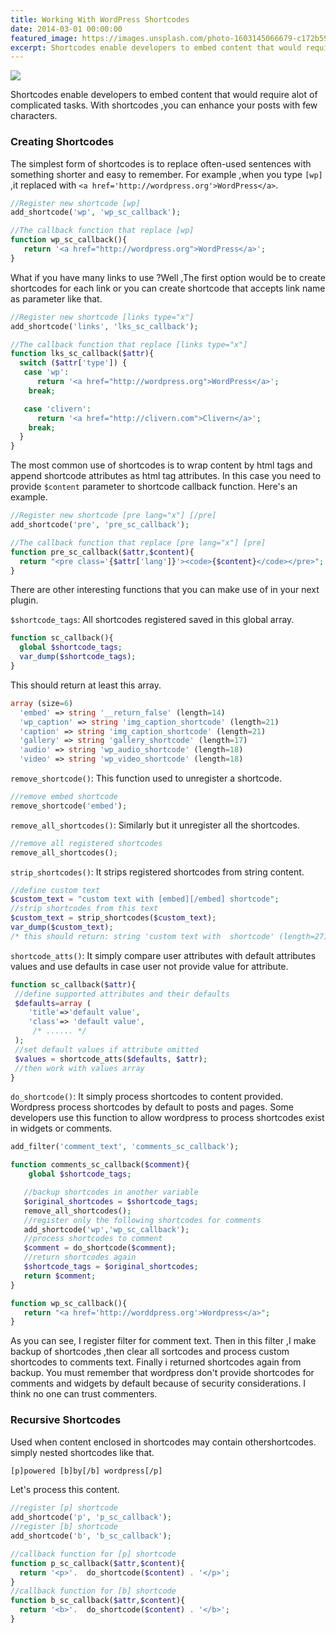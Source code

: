 ```yaml
---
title: Working With WordPress Shortcodes
date: 2014-03-01 00:00:00
featured_image: https://images.unsplash.com/photo-1603145066679-c172b5914220
excerpt: Shortcodes enable developers to embed content that would require alot of complicated tasks. With shortcodes ,you can enhance your posts with few characters.
---
```


![](https://images.unsplash.com/photo-1603145066679-c172b5914220)

Shortcodes enable developers to embed content that would require alot of complicated tasks. With shortcodes ,you can enhance your posts with few characters.

### Creating Shortcodes

The simplest form of shortcodes is to replace often-used sentences with something shorter and easy to remember. For example ,when you type `[wp]` ,it replaced with `<a href='http://wordpress.org'>WordPress</a>`.

```php
//Register new shortcode [wp]
add_shortcode('wp', 'wp_sc_callback');

//The callback function that replace [wp]
function wp_sc_callback(){
   return '<a href="http://wordpress.org">WordPress</a>';
}
```

What if you have many links to use ?Well ,The first option would be to create shortcodes for each link or you can create shortcode that accepts link name as parameter like that.

```php
//Register new shortcode [links type="x"]
add_shortcode('links', 'lks_sc_callback');

//The callback function that replace [links type="x"]
function lks_sc_callback($attr){
  switch ($attr['type']) {
   case 'wp':
      return '<a href="http://wordpress.org">WordPress</a>';
    break;

   case 'clivern':
      return '<a href="http://clivern.com">Clivern</a>';
    break;
  }
}
```

The most common use of shortcodes is to wrap content by html tags and append shortcode attributes as html tag attributes. In this case you need to provide `$content` parameter to shortcode callback function. Here's an example.

```php
//Register new shortcode [pre lang="x"] [/pre]
add_shortcode('pre', 'pre_sc_callback');

//The callback function that replace [pre lang="x"] [pre]
function pre_sc_callback($attr,$content){
  return "<pre class='{$attr['lang']}'><code>{$content}</code></pre>";
}
```

There are other interesting functions that you can make use of in your next plugin.

`$shortcode_tags`: All shortcodes registered saved in this global array.

```php
function sc_callback(){
  global $shortcode_tags;
  var_dump($shortcode_tags);
}
```

This should return at least this array.

```php
array (size=6)
  'embed' => string '__return_false' (length=14)
  'wp_caption' => string 'img_caption_shortcode' (length=21)
  'caption' => string 'img_caption_shortcode' (length=21)
  'gallery' => string 'gallery_shortcode' (length=17)
  'audio' => string 'wp_audio_shortcode' (length=18)
  'video' => string 'wp_video_shortcode' (length=18)
```

`remove_shortcode()`: This function used to unregister a shortcode.

```php
//remove embed shortcode
remove_shortcode('embed');
```

`remove_all_shortcodes()`: Similarly but it unregister all the shortcodes.

```php
//remove all registered shortcodes
remove_all_shortcodes();
```

`strip_shortcodes()`: It strips registered shortcodes from string content.

```php
//define custom text
$custom_text = "custom text with [embed][/embed] shortcode";
//strip shortcodes from this text
$custom_text = strip_shortcodes($custom_text);
var_dump($custom_text);
/* this should return: string 'custom text with  shortcode' (length=27)*/
```

`shortcode_atts()`: It simply compare user attributes with default attributes values and use defaults in case user not provide value for attribute.

```php
function sc_callback($attr){
 //define supported attributes and their defaults
 $defaults=array (
    'title'=>'default value',
    'class'=> 'default value',
     /* ...... */
 );
 //set default values if attribute omitted
 $values = shortcode_atts($defaults, $attr);
 //then work with values array
}
```

`do_shortcode()`: It simply process shortcodes to content provided. Wordpress process shortcodes by default to posts and pages. Some developers use this function to allow wordpress to process shortcodes exist in widgets or comments.

```php
add_filter('comment_text', 'comments_sc_callback');

function comments_sc_callback($comment){
    global $shortcode_tags;

   //backup shortcodes in another variable
   $original_shortcodes = $shortcode_tags;
   remove_all_shortcodes();
   //register only the following shortcodes for comments
   add_shortcode('wp','wp_sc_callback');
   //process shortcodes to comment
   $comment = do_shortcode($comment);
   //return shortcodes again
   $shortcode_tags = $original_shortcodes;
   return $comment;
}

function wp_sc_callback(){
   return "<a href='http://worddpress.org'>Wordpress</a>";
}
```

As you can see, I register filter for comment text. Then in this filter ,I make backup of shortcodes ,then clear all sortcodes and process custom shortcodes to comments text. Finally i returned shortcodes again from backup. You must remember that wordpress don't provide shortcodes for comments and widgets by default because of security considerations. I think no one can trust commenters.

### Recursive Shortcodes

Used when content enclosed in shortcodes may contain othershortcodes. simply nested shortcodes like that.

```html
[p]powered [b]by[/b] wordpress[/p]
```

Let's process this content.

```php
//register [p] shortcode
add_shortcode('p', 'p_sc_callback');
//register [b] shortcode
add_shortcode('b', 'b_sc_callback');

//callback function for [p] shortcode
function p_sc_callback($attr,$content){
  return '<p>'.  do_shortcode($content) . '</p>';
}
//callback function for [b] shortcode
function b_sc_callback($attr,$content){
  return '<b>'.  do_shortcode($content) . '</b>';
}
```